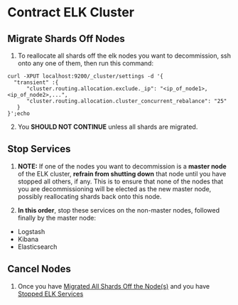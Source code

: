 # Contract ELK Cluster

## Migrate Shards Off Nodes

1. To reallocate all shards off the elk nodes you want to decommission, ssh onto any one of them, then run this command:
  ```
  curl -XPUT localhost:9200/_cluster/settings -d '{
    "transient" :{
        "cluster.routing.allocation.exclude._ip": "<ip_of_node1>,<ip_of_node2>,...",
        "cluster.routing.allocation.cluster_concurrent_rebalance": "25"
     }
  }';echo
  ```

2. You **SHOULD NOT CONTINUE** unless all shards are migrated.


## Stop Services

1. **NOTE:** If one of the nodes you want to decommission is a **master node** of the ELK cluster, **refrain from shutting down** that node until you have stopped all others, if any. This is to ensure that none of the nodes that you are decommissioning will be elected as the new master node, possibly reallocating shards back onto this node.

2. **In this order**, stop these services on the non-master nodes, followed finally by the master node:
  - Logstash
  - Kibana
  - Elasticsearch



## Cancel Nodes

1. Once you have [Migrated All Shards Off the Node(s)](https://github.com/IBM/cuttle/blob/master/docs/contract_elk_cluster.md#migrate-shards-off-nodes) and you have [Stopped ELK Services](https://github.com/IBM/cuttle/blob/master/docs/contract_elk_cluster.md#stop-services)
